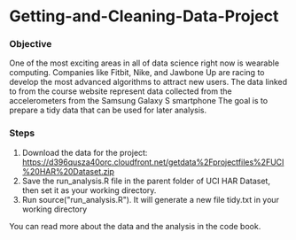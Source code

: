 # Getting-and-Cleaning-Data-Project
### Objective
One of the most exciting areas in all of data science right now is wearable computing.
Companies like Fitbit, Nike, and Jawbone Up are racing to develop the most advanced algorithms to attract new users. 
The data linked to from the course website represent data collected from the accelerometers from the Samsung Galaxy S smartphone
The goal is to prepare a tidy data that can be used for later analysis.

### Steps
1. Download the data for the project: https://d396qusza40orc.cloudfront.net/getdata%2Fprojectfiles%2FUCI%20HAR%20Dataset.zip
2. Save the run_analysis.R file in the parent folder of UCI HAR Dataset, then set it as your working directory.
3. Run source("run_analysis.R"). It will generate a new file tidy.txt in your working directory

You can read more about the data and the analysis in the code book.
